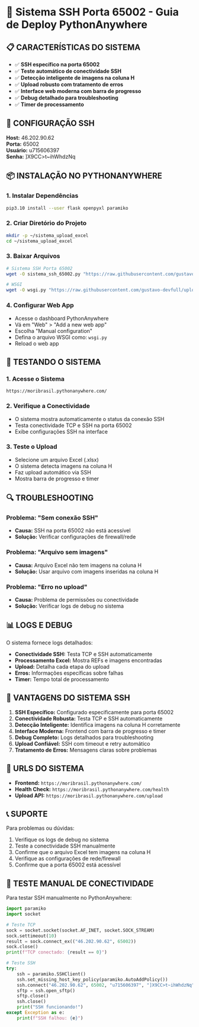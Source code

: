 # 🚀 Sistema SSH Porta 65002 - Guia de Deploy PythonAnywhere

## 📋 **CARACTERÍSTICAS DO SISTEMA**

- ✅ **SSH específico na porta 65002**
- ✅ **Teste automático de conectividade SSH**
- ✅ **Detecção inteligente de imagens na coluna H**
- ✅ **Upload robusto com tratamento de erros**
- ✅ **Interface web moderna com barra de progresso**
- ✅ **Debug detalhado para troubleshooting**
- ✅ **Timer de processamento**

## 🔧 **CONFIGURAÇÃO SSH**

**Host:** 46.202.90.62  
**Porta:** 65002  
**Usuário:** u715606397  
**Senha:** ]X9CC>t~ihWhdzNq  

## 📦 **INSTALAÇÃO NO PYTHONANYWHERE**

### **1. Instalar Dependências**
```bash
pip3.10 install --user flask openpyxl paramiko
```

### **2. Criar Diretório do Projeto**
```bash
mkdir -p ~/sistema_upload_excel
cd ~/sistema_upload_excel
```

### **3. Baixar Arquivos**
```bash
# Sistema SSH Porta 65002
wget -O sistema_ssh_65002.py "https://raw.githubusercontent.com/gustavo-devfull/upload_imagens/main/sistema_ssh_65002.py"

# WSGI
wget -O wsgi.py "https://raw.githubusercontent.com/gustavo-devfull/upload_imagens/main/wsgi.py"
```

### **4. Configurar Web App**
- Acesse o dashboard PythonAnywhere
- Vá em "Web" > "Add a new web app"
- Escolha "Manual configuration"
- Defina o arquivo WSGI como: `wsgi.py`
- Reload o web app

## 🚀 **TESTANDO O SISTEMA**

### **1. Acesse o Sistema**
```
https://moribrasil.pythonanywhere.com/
```

### **2. Verifique a Conectividade**
- O sistema mostra automaticamente o status da conexão SSH
- Testa conectividade TCP e SSH na porta 65002
- Exibe configurações SSH na interface

### **3. Teste o Upload**
- Selecione um arquivo Excel (.xlsx)
- O sistema detecta imagens na coluna H
- Faz upload automático via SSH
- Mostra barra de progresso e timer

## 🔍 **TROUBLESHOOTING**

### **Problema: "Sem conexão SSH"**
- **Causa:** SSH na porta 65002 não está acessível
- **Solução:** Verificar configurações de firewall/rede

### **Problema: "Arquivo sem imagens"**
- **Causa:** Arquivo Excel não tem imagens na coluna H
- **Solução:** Usar arquivo com imagens inseridas na coluna H

### **Problema: "Erro no upload"**
- **Causa:** Problema de permissões ou conectividade
- **Solução:** Verificar logs de debug no sistema

## 📊 **LOGS E DEBUG**

O sistema fornece logs detalhados:

- **Conectividade SSH:** Testa TCP e SSH automaticamente
- **Processamento Excel:** Mostra REFs e imagens encontradas
- **Upload:** Detalha cada etapa do upload
- **Erros:** Informações específicas sobre falhas
- **Timer:** Tempo total de processamento

## 🎯 **VANTAGENS DO SISTEMA SSH**

1. **SSH Específico:** Configurado especificamente para porta 65002
2. **Conectividade Robusta:** Testa TCP e SSH automaticamente
3. **Detecção Inteligente:** Identifica imagens na coluna H corretamente
4. **Interface Moderna:** Frontend com barra de progresso e timer
5. **Debug Completo:** Logs detalhados para troubleshooting
6. **Upload Confiável:** SSH com timeout e retry automático
7. **Tratamento de Erros:** Mensagens claras sobre problemas

## 🔗 **URLS DO SISTEMA**

- **Frontend:** `https://moribrasil.pythonanywhere.com/`
- **Health Check:** `https://moribrasil.pythonanywhere.com/health`
- **Upload API:** `https://moribrasil.pythonanywhere.com/upload`

## 📞 **SUPORTE**

Para problemas ou dúvidas:
1. Verifique os logs de debug no sistema
2. Teste a conectividade SSH manualmente
3. Confirme que o arquivo Excel tem imagens na coluna H
4. Verifique as configurações de rede/firewall
5. Confirme que a porta 65002 está acessível

## 🔧 **TESTE MANUAL DE CONECTIVIDADE**

Para testar SSH manualmente no PythonAnywhere:

```python
import paramiko
import socket

# Teste TCP
sock = socket.socket(socket.AF_INET, socket.SOCK_STREAM)
sock.settimeout(10)
result = sock.connect_ex(("46.202.90.62", 65002))
sock.close()
print(f"TCP conectado: {result == 0}")

# Teste SSH
try:
    ssh = paramiko.SSHClient()
    ssh.set_missing_host_key_policy(paramiko.AutoAddPolicy())
    ssh.connect("46.202.90.62", 65002, "u715606397", "]X9CC>t~ihWhdzNq", timeout=10)
    sftp = ssh.open_sftp()
    sftp.close()
    ssh.close()
    print("SSH funcionando!")
except Exception as e:
    print(f"SSH falhou: {e}")
```
